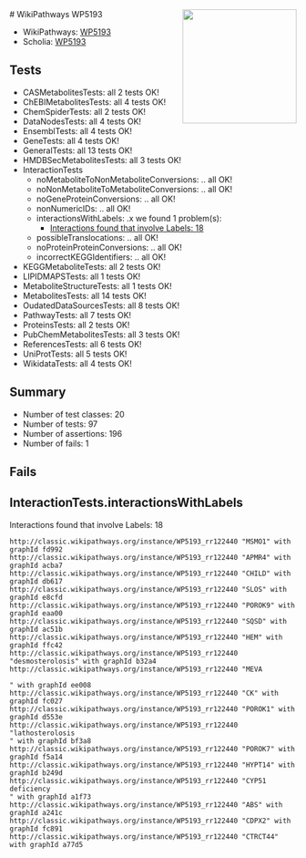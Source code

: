 <img style="float: right; width: 200px" src="https://upload.wikimedia.org/wikipedia/commons/thumb/8/83/Wplogo_with_text_500.png/640px-Wplogo_with_text_500.png" />
# WikiPathways WP5193

* WikiPathways: [WP5193](https://wikipathways.org/pathways/WP5193)
* Scholia: [WP5193](https://scholia.toolforge.org/wikipathways/WP5193)
## Tests
* CASMetabolitesTests: all 2 tests OK!
* ChEBIMetabolitesTests: all 4 tests OK!
* ChemSpiderTests: all 2 tests OK!
* DataNodesTests: all 4 tests OK!
* EnsemblTests: all 4 tests OK!
* GeneTests: all 4 tests OK!
* GeneralTests: all 13 tests OK!
* HMDBSecMetabolitesTests: all 3 tests OK!
* InteractionTests
    * noMetaboliteToNonMetaboliteConversions: .. all OK!
    * noNonMetaboliteToMetaboliteConversions: .. all OK!
    * noGeneProteinConversions: .. all OK!
    * nonNumericIDs: .. all OK!
    * interactionsWithLabels: .x we found 1 problem(s):
        * [Interactions found that involve Labels: 18](#fe97a8c0)
    * possibleTranslocations: .. all OK!
    * noProteinProteinConversions: .. all OK!
    * incorrectKEGGIdentifiers: .. all OK!
* KEGGMetaboliteTests: all 2 tests OK!
* LIPIDMAPSTests: all 1 tests OK!
* MetaboliteStructureTests: all 1 tests OK!
* MetabolitesTests: all 14 tests OK!
* OudatedDataSourcesTests: all 8 tests OK!
* PathwayTests: all 7 tests OK!
* ProteinsTests: all 2 tests OK!
* PubChemMetabolitesTests: all 3 tests OK!
* ReferencesTests: all 6 tests OK!
* UniProtTests: all 5 tests OK!
* WikidataTests: all 4 tests OK!


## Summary

* Number of test classes: 20
* Number of tests: 97
* Number of assertions: 196
* Number of fails: 1

## Fails

<a name="fe97a8c0" />

## InteractionTests.interactionsWithLabels

Interactions found that involve Labels: 18
```
http://classic.wikipathways.org/instance/WP5193_rr122440 "MSMO1" with graphId fd992
http://classic.wikipathways.org/instance/WP5193_rr122440 "APMR4" with graphId acba7
http://classic.wikipathways.org/instance/WP5193_rr122440 "CHILD" with graphId db617
http://classic.wikipathways.org/instance/WP5193_rr122440 "SLOS" with graphId e8cfd
http://classic.wikipathways.org/instance/WP5193_rr122440 "POROK9" with graphId eaa00
http://classic.wikipathways.org/instance/WP5193_rr122440 "SQSD" with graphId ac51b
http://classic.wikipathways.org/instance/WP5193_rr122440 "HEM" with graphId ffc42
http://classic.wikipathways.org/instance/WP5193_rr122440 "desmosterolosis" with graphId b32a4
http://classic.wikipathways.org/instance/WP5193_rr122440 "MEVA

" with graphId ee008
http://classic.wikipathways.org/instance/WP5193_rr122440 "CK" with graphId fc027
http://classic.wikipathways.org/instance/WP5193_rr122440 "POROK1" with graphId d553e
http://classic.wikipathways.org/instance/WP5193_rr122440 "lathosterolosis
" with graphId bf3a8
http://classic.wikipathways.org/instance/WP5193_rr122440 "POROK7" with graphId f5a14
http://classic.wikipathways.org/instance/WP5193_rr122440 "HYPT14" with graphId b249d
http://classic.wikipathways.org/instance/WP5193_rr122440 "CYP51 deficiency
" with graphId a1f73
http://classic.wikipathways.org/instance/WP5193_rr122440 "ABS" with graphId a241c
http://classic.wikipathways.org/instance/WP5193_rr122440 "CDPX2" with graphId fc891
http://classic.wikipathways.org/instance/WP5193_rr122440 "CTRCT44" with graphId a77d5
```

